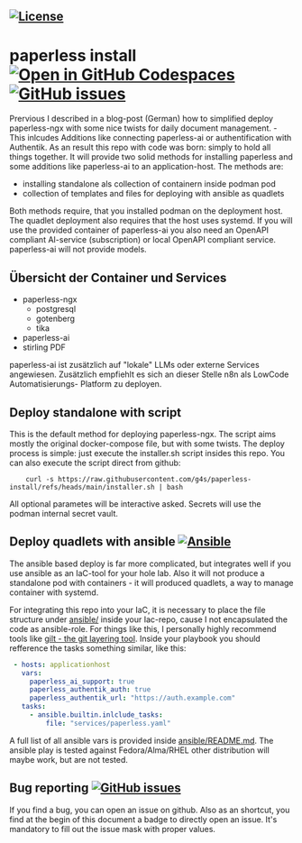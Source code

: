 <!-- SPDX-License-Identifier BSD-3-Clause -->
[![License](https://img.shields.io/badge/License-BSD_3--Clause-blue.svg)](https://opensource.org/licenses/BSD-3-Clause)
---

# paperless install [![Open in GitHub Codespaces](https://github.com/codespaces/badge.svg)](https://github.com/codespaces/new?hide_repo_select=true&ref=main&repo=963338797) [![GitHub issues](https://img.shields.io/github/issues/g4s/paperless-install)](https://github.com/g4s/paperless-install/issues)
Prervious I described in a blog-post (German) how to simplified deploy 
paperless-ngx with some nice twists for daily document management. - This
inlcudes Additions like connecting paperless-ai or authentification with
Authentik. As an result this repo with code was born: simply to hold all things
together. It will provide two solid methods for installing paperless and some 
additions like paperless-ai to an application-host. The methods are:

  * installing standalone als collection of containern inside podman pod
  * collection of templates and files for deploying with ansible as quadlets

Both methods require, that you installed podman on the deployment host. The
quadlet deployment also requires that the host uses systemd. If you will use
the provided container of paperless-ai you also need an OpenAPI compliant
AI-service (subscription) or local OpenAPI compliant service. paperless-ai
will not provide models. 

## Übersicht der Container und Services

  * paperless-ngx
    * postgresql
    * gotenberg
    * tika
  * paperless-ai
  * stirling PDF

paperless-ai ist zusätzlich auf "lokale" LLMs oder externe Services angewiesen.
Zusätzlich empfiehlt es sich an dieser Stelle n8n als LowCode Automatisierungs-
Platform zu deployen.

## Deploy standalone with script
This is the default method for deploying paperless-ngx. The script aims mostly
the original docker-compose file, but with some twists. The deploy process is
simple: just execute the installer.sh script insides this repo. You can also
execute the script direct from github:

```
    curl -s https://raw.githubusercontent.com/g4s/paperless-install/refs/heads/main/installer.sh | bash 
```
All optional parametes will be interactive asked. Secrets will use the podman
internal secret vault.

## Deploy quadlets with ansible [![Ansible](https://img.shields.io/badge/ansible-%231A1918.svg?style=for-the-badge&logo=ansible&logoColor=white)](https://docs.ansible.com)

The ansible based deploy is far more complicated, but integrates well if you
use ansible as an IaC-tool for your hole lab. Also it will not produce a
standalone pod with containers - it will produced quadlets, a way to manage
container with systemd.

For integrating this repo into your IaC, it is necessary to place the file
structure under [ansible/](./ansible) inside your Iac-repo, cause I not
encapsulated the code as ansible-role. For things like this, I personally
highly recommend tools like [gilt - the git layering tool](https://github.com/retr0h/gilt).
Inside your playbook you should refference the tasks something similar,
like this:

```yaml
 - hosts: applicationhost
   vars:
     paperless_ai_support: true
     paperless_authentik_auth: true
     paperless_authentik_url: "https://auth.example.com"
   tasks:
     - ansible.builtin.inlclude_tasks:
         file: "services/paperless.yaml"
```

A full list of all ansible vars is provided inside [ansible/README.md](ansible/README.md).
The ansible play is tested against Fedora/Alma/RHEL other distribution will 
maybe work, but are not tested.

## Bug reporting [![GitHub issues](https://img.shields.io/github/issues/g4s/paperless-install)](https://github.com/g4s/paperless-install/issues)
If you find a bug, you can open an issue on github. Also as an shortcut, you find
at the begin of this document a badge to directly open an issue. It's mandatory
to fill out the issue mask with proper values.